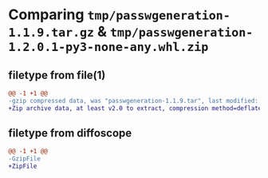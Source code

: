 # Comparing `tmp/passwgeneration-1.1.9.tar.gz` & `tmp/passwgeneration-1.2.0.1-py3-none-any.whl.zip`

## filetype from file(1)

```diff
@@ -1 +1 @@
-gzip compressed data, was "passwgeneration-1.1.9.tar", last modified: Mon Jul 24 09:56:09 2023, max compression
+Zip archive data, at least v2.0 to extract, compression method=deflate
```

## filetype from diffoscope

```diff
@@ -1 +1 @@
-GzipFile
+ZipFile
```


